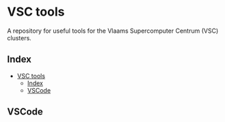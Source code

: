 # VSC tools
A repository for useful tools for the Vlaams Supercomputer Centrum (VSC) clusters.

## Index
- [VSC tools](#vsc-tools)
  - [Index](#index)
  - [VSCode](#vscode)

## VSCode
